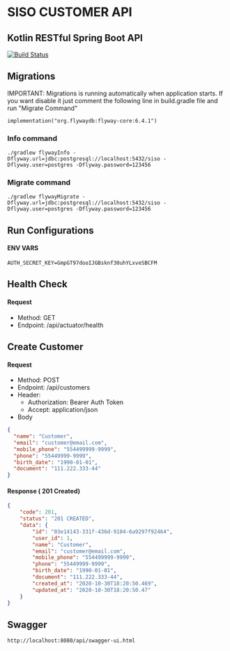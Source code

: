 # SISO CUSTOMER API 
## Kotlin RESTful Spring Boot API
[![Build Status](https://travis-ci.org/luizimcpi/siso.svg?branch=master)](https://travis-ci.org/luizimcpi/siso)


## Migrations 
IMPORTANT: Migrations is running automatically when application starts. If you want disable it just comment
the following line in build.gradle file and run "Migrate Command"
```
implementation("org.flywaydb:flyway-core:6.4.1")
```

### Info command
```
./gradlew flywayInfo -Dflyway.url=jdbc:postgresql://localhost:5432/siso -Dflyway.user=postgres -Dflyway.password=123456
```

### Migrate command
```
./gradlew flywayMigrate -Dflyway.url=jdbc:postgresql://localhost:5432/siso -Dflyway.user=postgres -Dflyway.password=123456
```

## Run Configurations
#### ENV VARS
```
AUTH_SECRET_KEY=GmpGT97dooIJGBsknf30uhYLxveSBCFM
```

## Health Check
#### Request
- Method: GET
- Endpoint: /api/actuator/health

## Create Customer 
#### Request
- Method: POST
- Endpoint: /api/customers
- Header:
    - Authorization: Bearer Auth Token
    - Accept: application/json
- Body
```json
{
  "name": "Customer",
  "email": "customer@email.com",
  "mobile_phone": "554499999-9999",
  "phone": "55449999-9999",
  "birth_date": "1990-01-01",
  "document": "111.222.333-44" 
}
```

#### Response ( 201 Created)
```json
{
    "code": 201,
    "status": "201 CREATED",
    "data": {
        "id": "03e14143-331f-436d-9104-6a9297f92464",
        "user_id": 1,
        "name": "Customer",
        "email": "customer@email.com",
        "mobile_phone": "554499999-9999",
        "phone": "55449999-9999",
        "birth_date": "1990-01-01",
        "document": "111.222.333-44",
        "created_at": "2020-10-30T18:20:50.469",
        "updated_at": "2020-10-30T18:20:50.47"
    }
}
```
## Swagger
```
http://localhost:8080/api/swagger-ui.html
```